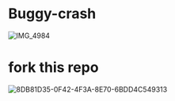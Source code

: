 # Buggy-crash
![IMG_4984](https://github.com/user-attachments/assets/b3c986a7-6b04-4959-bc2f-562f7d9411ac)
# fork this repo
![8DB81D35-0F42-4F3A-8E70-6BDD4C549313](https://github.com/user-attachments/assets/069d2a92-d5f2-448b-bd32-366710e74f62)
